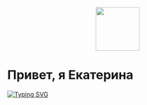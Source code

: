 <div id="header" align="center">
  <img src="https://media.giphy.com/media/M9gbBd9nbDrOTu1Mqx/giphy.gif" width="100"/>
</div>

# Привет, я Екатерина

[![Typing SVG](https://readme-typing-svg.herokuapp.com?color=%2336BCF7&lines=Практические+работы+по+практике)](https://git.io/typing-svg)
